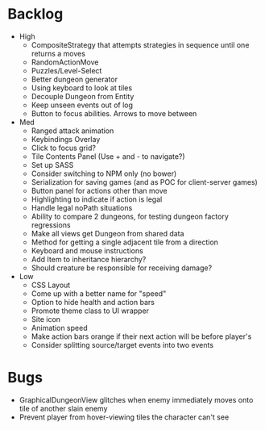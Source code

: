 # Backlog
- High
  - CompositeStrategy that attempts strategies in sequence until one returns a moves
  - RandomActionMove
  - Puzzles/Level-Select
  - Better dungeon generator
  - Using keyboard to look at tiles
  - Decouple Dungeon from Entity
  - Keep unseen events out of log
  - Button to focus abilities. Arrows to move between
- Med
  - Ranged attack animation
  - Keybindings Overlay
  - Click to focus grid?
  - Tile Contents Panel (Use + and - to navigate?)
  - Set up SASS
  - Consider switching to NPM only (no bower)
  - Serialization for saving games (and as POC for client-server games)
  - Button panel for actions other than move
  - Highlighting to indicate if action is legal
  - Handle legal noPath situations
  - Ability to compare 2 dungeons, for testing dungeon factory regressions
  - Make all views get Dungeon from shared data
  - Method for getting a single adjacent tile from a direction
  - Keyboard and mouse instructions
  - Add Item to inheritance hierarchy?
  - Should creature be responsible for receiving damage?
- Low
   - CSS Layout
   - Come up with a better name for "speed"
   - Option to hide health and action bars
   - Promote theme class to UI wrapper
   - Site icon
   - Animation speed
   - Make action bars orange if their next action will be before player's
   - Consider splitting source/target events into two events

# Bugs
- GraphicalDungeonView glitches when enemy immediately moves onto tile of another slain enemy
- Prevent player from hover-viewing tiles the character can't see
